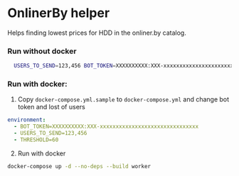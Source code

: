 # OnlinerBy helper

Helps finding lowest prices for HDD in the onliner.by catalog.

### Run without docker
```sh
  USERS_TO_SEND=123,456 BOT_TOKEN=XXXXXXXXXX:XXX-xxxxxxxxxxxxxxxxxxxxxxxxxxxxxxx ./app/watcher_bot.rb
```

### Run with docker:
1. Copy `docker-compose.yml.sample` to `docker-compose.yml` and change bot token and lost of users
```yml
environment:
  - BOT_TOKEN=XXXXXXXXXX:XXX-xxxxxxxxxxxxxxxxxxxxxxxxxxxxxxx
  - USERS_TO_SEND=123,456
  - THRESHOLD=60
```
2. Run with docker
```sh
docker-compose up -d --no-deps --build worker
```
